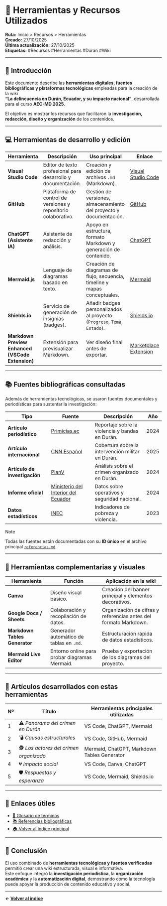 # 🧰 Herramientas y Recursos Utilizados

**Ruta:** Inicio > Recursos > Herramientas  
**Creado:** 27/10/2025  
**Última actualización:** 27/10/2025  
**Etiquetas:** #Recursos #Herramientas #Durán #Wiki  

---

## 🧾 Introducción

Este documento describe las **herramientas digitales, fuentes bibliográficas y plataformas tecnológicas** empleadas para la creación de la wiki  
**“La delincuencia en Durán, Ecuador, y su impacto nacional”**, desarrollada para el curso **AEC-MD 2025**.  

El objetivo es mostrar los recursos que facilitaron la **investigación, redacción, diseño y organización** de los contenidos.

---

## 💻 Herramientas de desarrollo y edición

| Herramienta | Descripción | Uso principal | Enlace |
|--------------|--------------|----------------|---------|
| **Visual Studio Code** | Editor de texto profesional para desarrollo y documentación. | Creación y edición de archivos `.md` (Markdown). | [Visual Studio Code](https://code.visualstudio.com/) |
| **GitHub** | Plataforma de control de versiones y repositorio colaborativo. | Gestión de versiones, almacenamiento del proyecto y documentación. | [GitHub](https://github.com/) |
| **ChatGPT (Asistente IA)** | Asistente de redacción y análisis. | Apoyo en estructura, formato Markdown y generación de contenido. | [ChatGPT](https://chat.openai.com/) |
| **Mermaid.js** | Lenguaje de diagramas basado en texto. | Creación de diagramas de flujo, secuencia, timeline y mapas conceptuales. | [Mermaid](https://mermaid.js.org/) |
| **Shields.io** | Servicio de generación de insignias (badges). | Añadir badges personalizados al proyecto (`Progreso`, `Tema`, `Estado`). | [Shields.io](https://shields.io/) |
| **Markdown Preview Enhanced (VSCode Extension)** | Extensión para previsualizar Markdown. | Ver diseño final antes de exportar. | [Marketplace Extension](https://marketplace.visualstudio.com/items?itemName=shd101wyy.markdown-preview-enhanced) |

---

## 📚 Fuentes bibliográficas consultadas

Además de herramientas tecnológicas, se usaron fuentes documentales y periodísticas para sustentar la investigación:

| Tipo | Fuente | Descripción | Año |
|------|---------|--------------|------|
| **Artículo periodístico** | [Primicias.ec](https://www.primicias.ec/seguridad/canton-duran-guayas-ciudades-violentas-fraccionamiento-chone-killers-tasa-homicidios-92307/) | Reportaje sobre la violencia y bandas en Durán. | 2024 |
| **Artículo internacional** | [CNN Español](https://cnnespanol.cnn.com/2025/03/06/latinoamerica/militares-destruyen-guaridas-delincuencia-crimen-duran-ecuador-orix/) | Cobertura sobre la intervención militar en Durán. | 2025 |
| **Artículo de investigación** | [PlanV](https://www.planv.com.ec/historias/crimen-organizado-duran-bandas-2024/) | Análisis sobre el crimen organizado en Durán. | 2024 |
| **Informe oficial** | [Ministerio del Interior del Ecuador](https://www.ministeriodelinterior.gob.ec/) | Datos sobre operativos y seguridad nacional. | 2024 |
| **Datos estadísticos** | [INEC](https://www.ecuadorencifras.gob.ec/) | Indicadores de pobreza y violencia. | 2023 |

> [!NOTE]
> Todas las fuentes están documentadas con su **ID único** en el archivo principal [`referencias.md`](../referencias.md).

---

## 🧱 Herramientas complementarias y visuales

| Herramienta | Función | Aplicación en la wiki |
|--------------|----------|------------------------|
| **Canva** | Diseño visual básico. | Creación del banner principal y elementos decorativos. |
| **Google Docs / Sheets** | Colaboración y recopilación de datos. | Organización de cifras y referencias antes del formato Markdown. |
| **Markdown Tables Generator** | Generador automático de tablas en `.md`. | Estructuración rápida de datos estadísticos. |
| **Mermaid Live Editor** | Entorno online para probar diagramas Mermaid. | Prueba y exportación de los diagramas del proyecto. |

---

## 🧠 Artículos desarrollados con estas herramientas

| Nº | Título | Herramientas principales utilizadas |
|----|---------|-------------------------------------|
| 1 | ⚠️ *Panorama del crimen en Durán* | VS Code, ChatGPT, Mermaid |
| 2 | 💣 *Causas estructurales* | VS Code, GitHub, Mermaid |
| 3 | 🕵️ *Los actores del crimen organizado* | Mermaid, ChatGPT, Markdown Tables Generator |
| 4 | 💔 *Impacto social* | VS Code, Canva, ChatGPT |
| 5 | 🛡️ *Respuestas y esperanza* | VS Code, Mermaid, Shields.io |

---

## 🔗 Enlaces útiles

- [📘 Glosario de términos](../glosario.md)  
- [📚 Referencias bibliográficas](../referencias.md)  
- [🏠 Volver al índice principal](../index.md)

---

## 🧩 Conclusión

El uso combinado de **herramientas tecnológicas y fuentes verificadas** permitió crear una wiki estructurada, visual e informativa.  
Este enfoque integró la **investigación periodística**, la **organización académica** y la **automatización digital**, demostrando cómo la tecnología puede apoyar la producción de contenido educativo y social.

---

**← [Volver al índice](../index.md)**  
